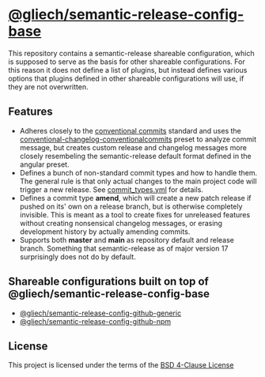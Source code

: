 # [@gliech/semantic-release-config-base][1]

This repository contains a semantic-release shareable configuration, which is
supposed to serve as the basis for other shareable configurations. For this
reason it does not define a list of plugins, but instead defines various options
that plugins defined in other shareable configurations will use, if they are not
overwritten.

## Features
- Adheres closely to the [conventional commits][4] standard and uses the
  [conventional-changelog-conventionalcommits][5] preset to analyze commit
  message, but creates custom release and changelog messages more closely
  resembeling the semantic-release default format defined in the angular preset.
- Defines a bunch of non-standard commit types and how to handle them. The
  general rule is that only actual changes to the main project code will trigger
  a new release. See [commit_types.yml](commit_types.yml) for details.
- Defines a commit type **amend**, which will create a new patch release if
  pushed on its' own on a release branch, but is otherwise completely invisible.
  This is meant as a tool to create fixes for unreleased features without
  creating nonsensical changelog messages, or erasing development history by
  actually amending commits.
- Supports both **master** and **main** as repository default and release
  branch. Something that semantic-release as of major version 17 surprisingly
  does not do by default.

## Shareable configurations built on top of @gliech/semantic-release-config-base

- [@gliech/semantic-release-config-github-generic][2]
- [@gliech/semantic-release-config-github-npm][3]

## License

This project is licensed under the terms of the [BSD 4-Clause License](LICENSE)

[1]: https://www.npmjs.com/package/@gliech/semantic-release-config-base
[2]: https://www.npmjs.com/package/@gliech/semantic-release-config-github-generic
[3]: https://www.npmjs.com/package/@gliech/semantic-release-config-github-npm
[4]: https://www.conventionalcommits.org/en/v1.0.0/
[5]: https://github.com/conventional-changelog/conventional-changelog/tree/master/packages/conventional-changelog-conventionalcommits
